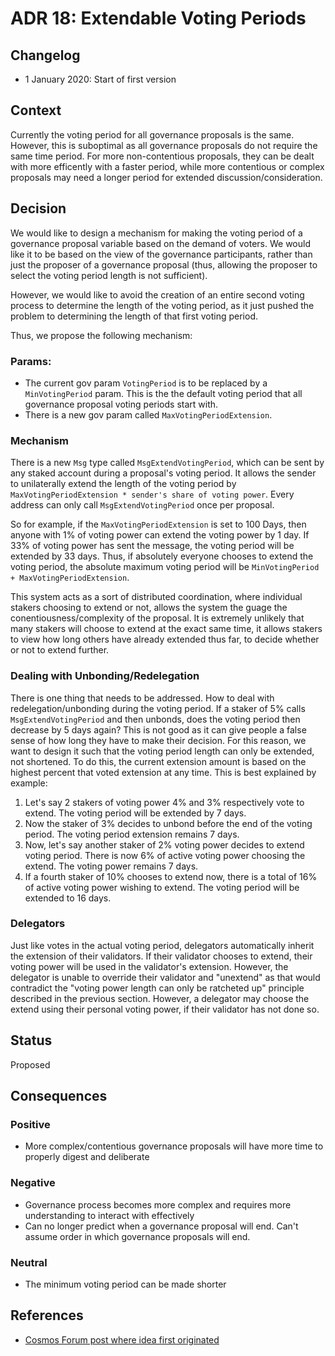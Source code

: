 # ADR 18: Extendable Voting Periods

## Changelog

- 1 January 2020: Start of first version

## Context

Currently the voting period for all governance proposals is the same.  However, this is suboptimal as all governance proposals do not require the same time period.  For more non-contentious proposals, they can be dealt with more efficently with a faster period, while more contentious or complex proposals may need a longer period for extended discussion/consideration.

## Decision

We would like to design a mechanism for making the voting period of a governance proposal variable based on the demand of voters.  We would like it to be based on the view of the governance participants, rather than just the proposer of a governance proposal (thus, allowing the proposer to select the voting period length is not sufficient).

However, we would like to avoid the creation of an entire second voting process to determine the length of the voting period, as it just pushed the problem to determining the length of that first voting period.

Thus, we propose the following mechanism:

### Params:

- The current gov param `VotingPeriod` is to be replaced by a `MinVotingPeriod` param.  This is the the default voting period that all governance proposal voting periods start with.
- There is a new gov param called `MaxVotingPeriodExtension`.

### Mechanism

There is a new `Msg` type called `MsgExtendVotingPeriod`, which can be sent by any staked account during a proposal's voting period.  It allows the sender to unilaterally extend the length of the voting period by `MaxVotingPeriodExtension * sender's share of voting power`.  Every address can only call `MsgExtendVotingPeriod` once per proposal.

So for example, if the `MaxVotingPeriodExtension` is set to 100 Days, then anyone with 1% of voting power can extend the voting power by 1 day.  If 33% of voting power has sent the message, the voting period will be extended by 33 days.  Thus, if absolutely everyone chooses to extend the voting period, the absolute maximum voting period will be `MinVotingPeriod + MaxVotingPeriodExtension`.

This system acts as a sort of distributed coordination, where individual stakers choosing to extend or not, allows the system the guage the conentiousness/complexity of the proposal.  It is extremely unlikely that many stakers will choose to extend at the exact same time, it allows stakers to view how long others have already extended thus far, to decide whether or not to extend further.

### Dealing with Unbonding/Redelegation

There is one thing that needs to be addressed.  How to deal with redelegation/unbonding during the voting period.  If a staker of 5% calls `MsgExtendVotingPeriod` and then unbonds, does the voting period then decrease by 5 days again?  This is not good as it can give people a false sense of how long they have to make their decision.  For this reason, we want to design it such that the voting period length can only be extended, not shortened.  To do this, the current extension amount is based on the highest percent that voted extension at any time.  This is best explained by example:

1. Let's say 2 stakers of voting power 4% and 3% respectively vote to extend.  The voting period will be extended by 7 days.
2. Now the staker of 3% decides to unbond before the end of the voting period.  The voting period extension remains 7 days.
3. Now, let's say another staker of 2% voting power decides to extend voting period.  There is now 6% of active voting power choosing the extend.  The voting power remains 7 days.
4. If a fourth staker of 10% chooses to extend now, there is a total of 16% of active voting power wishing to extend.  The voting period will be extended to 16 days.

### Delegators

Just like votes in the actual voting period, delegators automatically inherit the extension of their validators.  If their validator chooses to extend, their voting power will be used in the validator's extension.  However, the delegator is unable to override their validator and "unextend" as that would contradict the "voting power length can only be ratcheted up" principle described in the previous section.  However, a delegator may choose the extend using their personal voting power, if their validator has not done so.

## Status

Proposed

## Consequences

### Positive

- More complex/contentious governance proposals will have more time to properly digest and deliberate

### Negative

- Governance process becomes more complex and requires more understanding to interact with effectively
- Can no longer predict when a governance proposal will end. Can't assume order in which governance proposals will end.

### Neutral

- The minimum voting period can be made shorter

## References

- [Cosmos Forum post where idea first originated](https://forum.cosmos.network/t/proposal-draft-reduce-governance-voting-period-to-7-days/3032/9)
